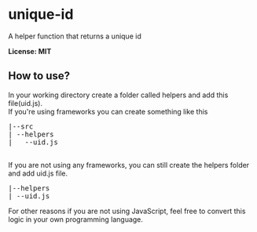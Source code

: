 # unique-id
A helper function that returns a unique id <br>

**License: MIT**

## How to use?
In your working directory create a folder called helpers and add this file(uid.js). <br>
If you're using frameworks you can create something like this

<pre>
|--src
| --helpers
|   --uid.js
 </pre>
If you are not using any frameworks, you can still create the helpers folder and add uid.js file. <br>
<pre>
|--helpers
| --uid.js
</pre>

For other reasons if you are not using JavaScript, feel free to convert this logic in your own programming language.
